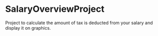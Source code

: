 # SalaryOverviewProject
Project to calculate the amount of tax is deducted from your salary and display it on graphics.
